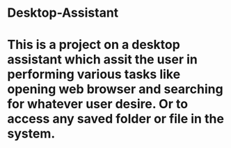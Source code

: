 # Desktop-Assistant
# This is a project on a desktop assistant which assit the user in performing various tasks like opening web browser and searching for whatever user desire. Or to access any saved        folder or file in the system.
